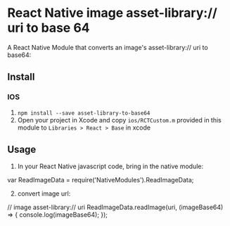 # React Native image asset-library:// uri to base 64
A React Native Module that converts an image's asset-library:// uri to base64:

## Install

### IOS
1. `npm install --save asset-library-to-base64`
2. Open your project in Xcode and copy `ios/RCTCustom.m` provided in this module  to  `Libraries > React > Base` in xcode

## Usage

1. In your React Native javascript code, bring in the native module:

var ReadImageData = require('NativeModules').ReadImageData;

2. convert image url:

// image asset-library:// uri
ReadImageData.readImage(uri, (imageBase64) => {
  console.log(imageBase64);
});

